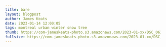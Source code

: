 ```yaml
---
title: bare
layout: blogpost
author: James Keats
date: 2023-01-14 12:00:05
tags: montreal urban winter snow tree
thumb: https://com-jameskeats-photo.s3.amazonaws.com/2023-01-xx/DSC_0611_thumb.jpg
fullsize: https://com-jameskeats-photo.s3.amazonaws.com/2023-01-xx/DSC_0611.jpg
---
```

